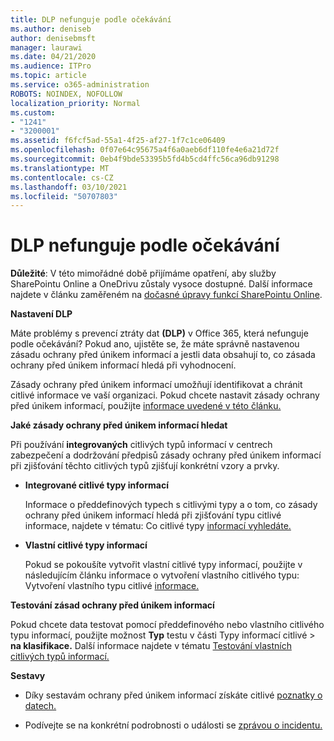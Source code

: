 ```yaml
---
title: DLP nefunguje podle očekávání
ms.author: deniseb
author: denisebmsft
manager: laurawi
ms.date: 04/21/2020
ms.audience: ITPro
ms.topic: article
ms.service: o365-administration
ROBOTS: NOINDEX, NOFOLLOW
localization_priority: Normal
ms.custom:
- "1241"
- "3200001"
ms.assetid: f6fcf5ad-55a1-4f25-af27-1f7c1ce06409
ms.openlocfilehash: 0f07e64c95675a4f6a0aeb6df110fe4e6a21d72f
ms.sourcegitcommit: 0eb4f9bde53395b5fd4b5cd4ffc56ca96db91298
ms.translationtype: MT
ms.contentlocale: cs-CZ
ms.lasthandoff: 03/10/2021
ms.locfileid: "50707803"
---
```

# <a name="dlp-not-working-as-expected"></a>DLP nefunguje podle očekávání

**Důležité**: V této mimořádné době přijímáme opatření, aby služby SharePointu Online a OneDrivu zůstaly vysoce dostupné. Další informace najdete v článku zaměřeném na [dočasné úpravy funkcí SharePointu Online](https://aka.ms/ODSPAdjustments).

 **Nastavení DLP**

Máte problémy s prevencí ztráty dat **(DLP)** v Office 365, která nefunguje podle očekávání? Pokud ano, ujistěte  se, že máte správně nastavenou zásadu  ochrany před únikem informací a jestli data obsahují to, co zásada ochrany před únikem informací hledá při vyhodnocení.
  
Zásady ochrany před únikem informací umožňují identifikovat a chránit citlivé informace ve vaší organizaci. Pokud chcete nastavit zásady ochrany před únikem informací, použijte [informace uvedené v této článku.](https://docs.microsoft.com/microsoft-365/compliance/create-a-dlp-policy-from-a-template)
  
 **Jaké zásady ochrany před únikem informací hledat**
  
Při používání **integrovaných** citlivých typů informací v centrech zabezpečení a dodržování předpisů zásady ochrany před únikem informací při zjišťování těchto citlivých typů zjišťují konkrétní vzory a prvky.
  
- **Integrované citlivé typy informací**

    Informace o předdefinových typech s citlivými typy a o tom, co zásady ochrany před únikem informací hledá při zjišťování typu citlivé informace, najdete v tématu: Co citlivé typy [informací vyhledáte.](https://docs.microsoft.com/microsoft-365/compliance/sensitive-information-type-entity-definitions)

- **Vlastní citlivé typy informací**

    Pokud se pokoušíte vytvořit vlastní citlivé typy informací, použijte v následujícím článku informace o vytvoření vlastního citlivého typu: Vytvoření vlastního typu citlivé [informace.](https://docs.microsoft.com/microsoft-365/compliance/create-a-custom-sensitive-information-type)

**Testování zásad ochrany před únikem informací**

Pokud chcete data testovat pomocí předdefinového nebo vlastního citlivého typu informací, použijte možnost **Typ** testu v části Typy informací citlivé  >  **na klasifikace.** Další informace najdete v tématu [Testování vlastních citlivých typů informací.](https://docs.microsoft.com/microsoft-365/compliance/create-a-custom-sensitive-information-type#create-custom-sensitive-information-types-in-the-security--compliance-center)

 **Sestavy**
  
- Díky sestavám ochrany před únikem informací získáte citlivé [poznatky o datech.](https://docs.microsoft.com/microsoft-365/compliance/data-loss-prevention-policies#dlp-reports)

- Podívejte se na konkrétní podrobnosti o události se [zprávou o incidentu.](https://docs.microsoft.com/microsoft-365/compliance/data-loss-prevention-policies#incident-reports)
